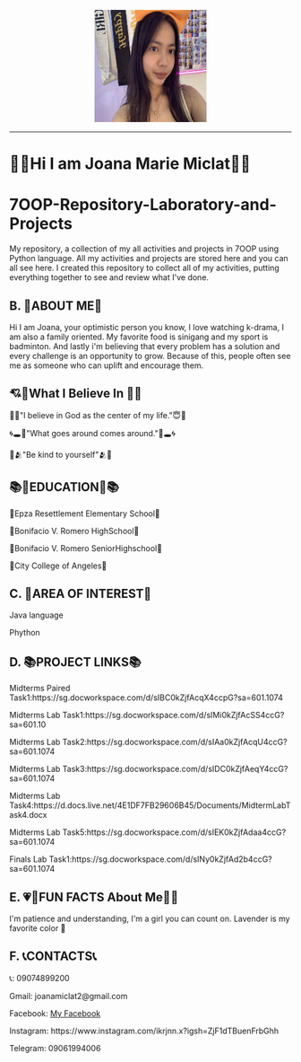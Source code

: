 <p align="center">
  <img src="Images/Messenger_creation_7E5C84B3-75A1-489D-89EF-6172897F9922.jpeg" width="200" height="200">
</p>


---

#               🦋🪻Hi I am Joana Marie Miclat🪻🦋

  <div class="section">
    <h1>7OOP-Repository-Laboratory-and-Projects</h1>
    <p>My repository, a collection of my all activities and projects in 7OOP using Python language. All my activities and projects are stored here and you can all see here. I created this repository to collect all of my activities, putting everything together to see and review what I've done.</p>
  </div>

  <div class="section">
    <h2>B. 🫶ABOUT ME🫶</h2>
    <p>Hi I am Joana, your optimistic person you know, I love watching k-drama, I am also a family oriented. My favorite food is sinigang and my sport is badminton. And lastly i'm believing that every problem has a solution and every challenge is an opportunity to grow. Because of this, people often see me as someone who can uplift and encourage them.</p>
  </div>

  <div class="section">
  <h2> 💘💞What I Believe In 💞💘 </h2>
  <p>  🙏😇"I believe in God as the center of my life."😇🙏  </p>
  <p>  🌀🕳️💫"What goes around comes around."💫🕳️🌀  </p>
  <p>  🫶🫂"Be kind to yourself"🫂🫶  </p>

  <div class="section">
  <h2>  📚🏫EDUCATION🏫📚  </h2>
  <p> 📍Epza Resettlement Elementary School📍  </p>
  <p> 📍Bonifacio V. Romero HighSchool📍  </p>
  <p> 📍Bonifacio V. Romero SeniorHighschool📍 </p>
  <p> 📍City College of Angeles📍  </p>

  <div class="section">
    <h2>C. 🌸AREA OF INTEREST🌸</h2>
    <p![My Image](Images/5acc4388-3e37-478c-a630-bed31430a506.jpeg) <p/>
    <p>Java language<p>
    <p>Phython</p>

  <div class="section">
    <h2>D. 📚PROJECT LINKS📚</h2>
    </p> Midterms Paired Task1:https://sg.docworkspace.com/d/sIBC0kZjfAcqX4ccpG?sa=601.1074</p>
    </p> Midterms Lab Task1:https://sg.docworkspace.com/d/sIMi0kZjfAcSS4ccG?sa=601.10 </p>
    </p> Midterms Lab Task2:https://sg.docworkspace.com/d/sIAa0kZjfAcqU4ccG?sa=601.1074 </p>
    </p>Midterms Lab Task3:https://sg.docworkspace.com/d/sIDC0kZjfAeqY4ccG?sa=601.1074 </p>
    </p> Midterms Lab Task4:https://d.docs.live.net/4E1DF7FB29606B45/Documents/MidtermLabTask4.docx </p>
    </p> Midterms Lab Task5:https://sg.docworkspace.com/d/sIEK0kZjfAdaa4ccG?sa=601.1074 </p>
    </p> Finals Lab Task1:https://sg.docworkspace.com/d/sINy0kZjfAd2b4ccG?sa=601.1074 </p>
  </div>

  <div class="section">
    <h2>E. 💗🥇FUN FACTS About Me🥇💗</h2>
    <p>I'm patience and understanding, I'm a girl you can count on. Lavender is my favorite color 🌸</p>
  </div>

  <div class="section">
    <h2>F. 📞CONTACTS📞</h2>
    <p>📞: 09074899200 <p>
    <p> Gmail: joanamiclat2@gmail.com <p>
    <p>Facebook: <a href="https://www.facebook.com/share/15LnUMWCtB/">My Facebook</a></p>
    <p>Instagram:   https://www.instagram.com/ikrjnn.x?igsh=ZjF1dTBuenFrbGhh </p>
    <p>Telegram: 09061994006 </p>
  </div>

</body>
</html>
